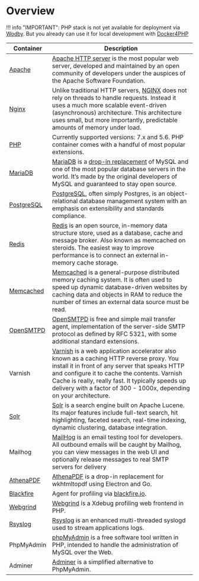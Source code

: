 # Overview

!!! info "IMPORTANT":
    PHP stack is not yet available for deployment via [Wodby](https://wodby.com). But you already can use it for local development with [Docker4PHP](local/index.md)

[Nginx]: containers/nginx.md
[Apache]: containers/apache.md
[AthenaPDF]: containers/athenapdf.md
[PHP]: containers/php.md
[SSHD]: containers/ssh.md
[Cron]: containers/cron.md
[MariaDB]: containers/mariadb.md
[PostgreSQL]: containers/postgres.md
[Redis]: containers/redis.md
[Solr]: containers/solr.md
[Memcached]: containers/memcached.md
[OpenSMTPD]: containers/opensmtpd.md
[Webgrind]: containers/webgrind.md
[Blackfire]: containers/blackfire.md
[Rsyslog]: containers/rsyslog.md
[AthenaPDF]: containers/athenapdf.md

| Container | Description |
| --------- | ----------- |
| [Apache] | [Apache HTTP server](https://httpd.apache.org) is the most popular web server, developed and maintained by an open community of developers under the auspices of the Apache Software Foundation. |
| [Nginx] | Unlike traditional HTTP servers, [NGINX](http://nginx.org) does not rely on threads to handle requests. Instead it uses a much more scalable event-driven (asynchronous) architecture. This architecture uses small, but more importantly, predictable amounts of memory under load. |
| [PHP] | Currently supported versions: 7.x and 5.6. PHP container comes with a handful of most popular extensions. |
| [MariaDB] | [MariaDB](http://mariadb.org) is a [drop-in replacement](https://en.wikipedia.org/wiki/Drop-in_replacement) of MySQL and one of the most popular database servers in the world. It’s made by the original developers of MySQL and guaranteed to stay open source. |
| [PostgreSQL] | [PostgreSQL](http://postgres.org), often simply Postgres, is an object-relational database management system with an emphasis on extensibility and standards compliance.|
| [Redis] | [Redis](https://redis.io) is an open source, in-memory data structure store, used as a database, cache and message broker. Also known as memcached on steroids. The easiest way to improve performance is to connect an external in-memory cache storage. |
| [Memcached] | [Memcached](https://memcached.org) is a general-purpose distributed memory caching system. It is often used to speed up dynamic database-driven websites by caching data and objects in RAM to reduce the number of times an external data source must be read. |
| [OpenSMTPD] | [OpenSMTPD](https://www.opensmtpd.org) is free and simple mail transfer agent, implementation of the server-side SMTP protocol as defined by RFC 5321, with some additional standard extensions. |
| Varnish | [Varnish](http://varnish-cache.org) is a web application accelerator also known as a caching HTTP reverse proxy. You install it in front of any server that speaks HTTP and configure it to cache the contents. Varnish Cache is really, really fast. It typically speeds up delivery with a factor of 300 - 1000x, depending on your architecture. |
| [Solr] | [Solr](http://lucene.apache.org/solr) is a search engine built on Apache Lucene. Its major features include full-text search, hit highlighting, faceted search, real-time indexing, dynamic clustering, database integration. |
| Mailhog | [MailHog](https://github.com/mailhog/MailHog) is an email testing tool for developers. All outbound emails will be caught by Mailhog, you can view messages in the web UI and optionally release messages to real SMTP servers for delivery |
| [AthenaPDF] | [AthenaPDF](http://www.athenapdf.com) is a drop-in replacement for wkhtmltopdf using Electron and Go. |
| [Blackfire] | Agent for profiling via [blackfire.io](https://blackfire.io/docs/reference-guide/faq). |
| [Webgrind] | [Webgrind](https://github.com/jokkedk/webgrind) is a Xdebug profiling web frontend in PHP. |
| [Rsyslog] | [Rsyslog](http://www.rsyslog.com) is an enhanced multi-threaded syslogd used to stream applications logs. |
| PhpMyAdmin | [phpMyAdmin](https://www.phpmyadmin.net) is a free software tool written in PHP, intended to handle the administration of MySQL over the Web. |
| Adminer | [Adminer](https://www.adminer.org) is a simplified alternative to PhpMyAdmin. |
